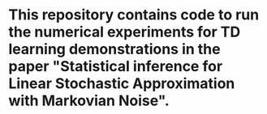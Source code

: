 # This repository contains code to run the numerical experiments for TD learning demonstrations in the paper "Statistical inference for Linear Stochastic Approximation with Markovian Noise".
